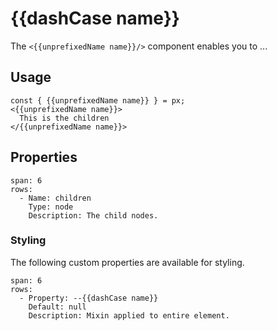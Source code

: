 # {{dashCase name}}
The `<{{unprefixedName name}}/>` component enables you to ...



## Usage

```react
const { {{unprefixedName name}} } = px;
<{{unprefixedName name}}>
  This is the children
</{{unprefixedName name}}>
```


## Properties

```table
span: 6
rows:
  - Name: children
    Type: node
    Description: The child nodes.
```


### Styling
The following custom properties are available for styling.

```table
span: 6
rows:
  - Property: --{{dashCase name}}
    Default: null
    Description: Mixin applied to entire element.
```
